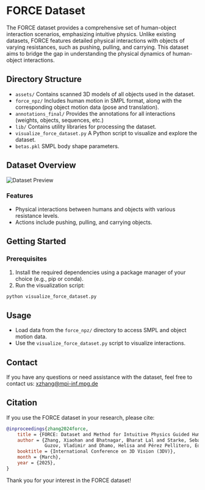# FORCE Dataset

The FORCE dataset provides a comprehensive set of human-object interaction scenarios, emphasizing intuitive physics. Unlike existing datasets, FORCE features detailed physical interactions with objects of varying resistances, such as pushing, pulling, and carrying. This dataset aims to bridge the gap in understanding the physical dynamics of human-object interactions.

## Directory Structure

* `assets/` Contains scanned 3D models of all objects used in the dataset.
* `force_npz/` Includes human motion in SMPL format, along with the corresponding object motion data (pose and translation).
* `annotations_final/` Provides the annotations for all interactions (weights, objects, sequences, etc.)
* `lib/` Contains utility libraries for processing the dataset.
* `visualize_force_dataset.py` A Python script to visualize and explore the dataset.
* `betas.pkl` SMPL body shape parameters.

## Dataset Overview

![Dataset Preview](media/dataset.gif)

<!-- A detailed overview of the dataset can be found in `media/dataset.mp4`. -->

### Features
* Physical interactions between humans and objects with various resistance levels.
* Actions include pushing, pulling, and carrying objects.

## Getting Started

### Prerequisites
1. Install the required dependencies using a package manager of your choice (e.g., pip or conda).
2. Run the visualization script:
```bash
python visualize_force_dataset.py
```

## Usage
* Load data from the `force_npz/` directory to access SMPL and object motion data.
* Use the `visualize_force_dataset.py` script to visualize interactions.

## Contact

If you have any questions or need assistance with the dataset, feel free to contact us: xzhang@mpi-inf.mpg.de

## Citation

If you use the FORCE dataset in your research, please cite:

```bibtex
@inproceedings{zhang2024force,
    title = {FORCE: Dataset and Method for Intuitive Physics Guided Human-object Interaction},
    author = {Zhang, Xiaohan and Bhatnagar, Bharat Lal and Starke, Sebastian and Petrov, Ilya A. and 
              Guzov, Vladimir and Dhamo, Helisa and Pérez Pellitero, Eduardo and Pons-Moll, Gerard},
    booktitle = {International Conference on 3D Vision (3DV)},
    month = {March},
    year = {2025},
}
```

Thank you for your interest in the FORCE dataset!